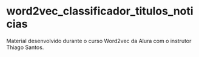 # word2vec_classificador_titulos_noticias
Material desenvolvido durante o curso Word2vec da Alura com o instrutor Thiago Santos.
